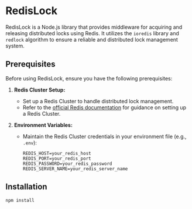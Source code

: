 # RedisLock

RedisLock is a Node.js library that provides middleware for acquiring and releasing distributed locks using Redis. It utilizes the `ioredis` library and `redlock` algorithm to ensure a reliable and distributed lock management system.

## Prerequisites

Before using RedisLock, ensure you have the following prerequisites:

1. **Redis Cluster Setup:**
   - Set up a Redis Cluster to handle distributed lock management.
   - Refer to the [official Redis documentation](https://redis.io/topics/cluster-tutorial) for guidance on setting up a Redis Cluster.

2. **Environment Variables:**
   - Maintain the Redis Cluster credentials in your environment file (e.g., `.env`):
     ```plaintext
     REDIS_HOST=your_redis_host
     REDIS_PORT=your_redis_port
     REDIS_PASSWORD=your_redis_password
     REDIS_SERVER_NAME=your_redis_server_name
     ```

## Installation

```bash
npm install
